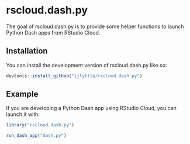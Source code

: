 
<!-- README.md is generated from README.Rmd. Please edit that file -->

# rscloud.dash.py

<!-- badges: start -->
<!-- badges: end -->

The goal of rscloud.dash.py is to provide some helper functions to
launch Python Dash apps from RStudio Cloud.

## Installation

You can install the development version of rscloud.dash.py like so:

``` r
devtools::install_github("ijlyttle/rscloud.dash.py")
```

## Example

If you are developing a Python Dash app using RStudio Cloud, you can
launch it with:

``` r
library("rscloud.dash.py")

run_dash_app("dash.py")
```
